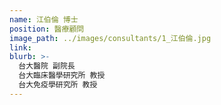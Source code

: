 ```yaml
---
name: 江伯倫 博士
position: 醫療顧問
image_path: ../images/consultants/1_江伯倫.jpg
link:  
blurb: >-
  台大醫院 副院長
  台大臨床醫學研究所 教授
  台大免疫學研究所 教授
---
```

